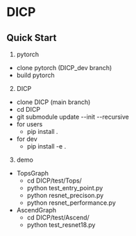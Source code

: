 # DICP
## Quick Start
1. pytorch
  - clone pytorch (DICP_dev branch)
  - build pytorch
2. DICP
  - clone DICP (main branch)
  - cd DICP
  - git submodule update --init --recursive
  - for users
    - pip install .
  - for dev
    - pip install -e .
3. demo
  - TopsGraph
    - cd DICP/test/Tops/
    - python test_entry_point.py
    - python resnet_precison.py
    - python resnet_performance.py
  - AscendGraph
    - cd DICP/test/Ascend/
    - python test_resnet18.py
